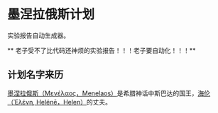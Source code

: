 # 墨涅拉俄斯计划

实验报告自动生成器。

 ** 老子受不了比代码还神烦的实验报告！！！老子要自动化！！！**

## 计划名字来历

[墨涅拉俄斯（Μενέλαος，Menelaos）](https://zh.wikipedia.org/wiki/%E5%A2%A8%E6%B6%85%E6%8B%89%E4%BF%84%E6%96%AF)是希腊神话中斯巴达的国王，[海伦（Ἑλένη, Helénē，Helen）](https://zh.wikipedia.org/wiki/%E6%B5%B7%E4%BC%A6_%28%E7%A5%9E%E8%AF%9D%29)的丈夫。
